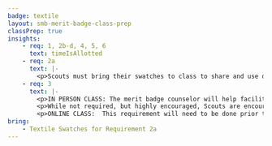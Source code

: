 ```yaml
---
badge: textile
layout: smb-merit-badge-class-prep
classPrep: true
insights:
    - req: 1, 2b-d, 4, 5, 6
      text: timeIsAllotted
    - req: 2a
      text: |-
        <p>Scouts must bring their swatches to class to share and use during the class discussion</p>
    - req: 3
      text: |-
        <p>IN PERSON CLASS: The merit badge counselor will help facilitate completing this requirement in the class, however, Scouts should review prior to the class to have a general understanding of each of the components of this requirement.</p>
        <p>While not required, but highly encouraged, Scouts are encouraged to explore doing work ahead of time and bringing that work to share as a part of the class.</p>
        <p>ONLINE CLASS:  This requirement will need to be done prior to the class. All Scouts will share their work during the class for review.</p>
bring:
    - Textile Swatches for Requirement 2a
---
```

